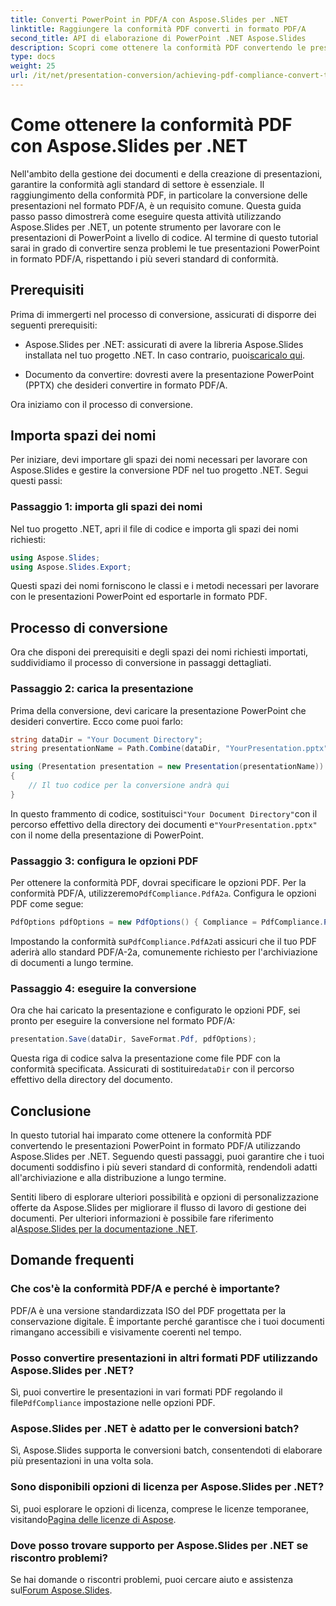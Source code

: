 ```yaml
---
title: Converti PowerPoint in PDF/A con Aspose.Slides per .NET
linktitle: Raggiungere la conformità PDF converti in formato PDF/A
second_title: API di elaborazione di PowerPoint .NET Aspose.Slides
description: Scopri come ottenere la conformità PDF convertendo le presentazioni PowerPoint in formato PDF/A con Aspose.Slides per .NET. Garantire la longevità e l'accessibilità dei documenti.
type: docs
weight: 25
url: /it/net/presentation-conversion/achieving-pdf-compliance-convert-to-pdf-a-format/
---
```


# Come ottenere la conformità PDF con Aspose.Slides per .NET

Nell'ambito della gestione dei documenti e della creazione di presentazioni, garantire la conformità agli standard di settore è essenziale. Il raggiungimento della conformità PDF, in particolare la conversione delle presentazioni nel formato PDF/A, è un requisito comune. Questa guida passo passo dimostrerà come eseguire questa attività utilizzando Aspose.Slides per .NET, un potente strumento per lavorare con le presentazioni di PowerPoint a livello di codice. Al termine di questo tutorial sarai in grado di convertire senza problemi le tue presentazioni PowerPoint in formato PDF/A, rispettando i più severi standard di conformità.

## Prerequisiti

Prima di immergerti nel processo di conversione, assicurati di disporre dei seguenti prerequisiti:

-  Aspose.Slides per .NET: assicurati di avere la libreria Aspose.Slides installata nel tuo progetto .NET. In caso contrario, puoi[scaricalo qui](https://releases.aspose.com/slides/net/).

- Documento da convertire: dovresti avere la presentazione PowerPoint (PPTX) che desideri convertire in formato PDF/A.

Ora iniziamo con il processo di conversione.

## Importa spazi dei nomi

Per iniziare, devi importare gli spazi dei nomi necessari per lavorare con Aspose.Slides e gestire la conversione PDF nel tuo progetto .NET. Segui questi passi:

### Passaggio 1: importa gli spazi dei nomi

Nel tuo progetto .NET, apri il file di codice e importa gli spazi dei nomi richiesti:

```csharp
using Aspose.Slides;
using Aspose.Slides.Export;
```

Questi spazi dei nomi forniscono le classi e i metodi necessari per lavorare con le presentazioni PowerPoint ed esportarle in formato PDF.

## Processo di conversione

Ora che disponi dei prerequisiti e degli spazi dei nomi richiesti importati, suddividiamo il processo di conversione in passaggi dettagliati.

### Passaggio 2: carica la presentazione

Prima della conversione, devi caricare la presentazione PowerPoint che desideri convertire. Ecco come puoi farlo:

```csharp
string dataDir = "Your Document Directory";
string presentationName = Path.Combine(dataDir, "YourPresentation.pptx");

using (Presentation presentation = new Presentation(presentationName))
{
    // Il tuo codice per la conversione andrà qui
}
```

 In questo frammento di codice, sostituisci`"Your Document Directory"`con il percorso effettivo della directory dei documenti e`"YourPresentation.pptx"` con il nome della presentazione di PowerPoint.

### Passaggio 3: configura le opzioni PDF

 Per ottenere la conformità PDF, dovrai specificare le opzioni PDF. Per la conformità PDF/A, utilizzeremo`PdfCompliance.PdfA2a`. Configura le opzioni PDF come segue:

```csharp
PdfOptions pdfOptions = new PdfOptions() { Compliance = PdfCompliance.PdfA2a };
```

 Impostando la conformità su`PdfCompliance.PdfA2a`ti assicuri che il tuo PDF aderirà allo standard PDF/A-2a, comunemente richiesto per l'archiviazione di documenti a lungo termine.

### Passaggio 4: eseguire la conversione

Ora che hai caricato la presentazione e configurato le opzioni PDF, sei pronto per eseguire la conversione nel formato PDF/A:

```csharp
presentation.Save(dataDir, SaveFormat.Pdf, pdfOptions);
```

 Questa riga di codice salva la presentazione come file PDF con la conformità specificata. Assicurati di sostituire`dataDir` con il percorso effettivo della directory del documento.

## Conclusione

In questo tutorial hai imparato come ottenere la conformità PDF convertendo le presentazioni PowerPoint in formato PDF/A utilizzando Aspose.Slides per .NET. Seguendo questi passaggi, puoi garantire che i tuoi documenti soddisfino i più severi standard di conformità, rendendoli adatti all'archiviazione e alla distribuzione a lungo termine.

 Sentiti libero di esplorare ulteriori possibilità e opzioni di personalizzazione offerte da Aspose.Slides per migliorare il flusso di lavoro di gestione dei documenti. Per ulteriori informazioni è possibile fare riferimento al[Aspose.Slides per la documentazione .NET](https://reference.aspose.com/slides/net/).

## Domande frequenti

### Che cos'è la conformità PDF/A e perché è importante?
PDF/A è una versione standardizzata ISO del PDF progettata per la conservazione digitale. È importante perché garantisce che i tuoi documenti rimangano accessibili e visivamente coerenti nel tempo.

### Posso convertire presentazioni in altri formati PDF utilizzando Aspose.Slides per .NET?
 Sì, puoi convertire le presentazioni in vari formati PDF regolando il file`PdfCompliance` impostazione nelle opzioni PDF.

### Aspose.Slides per .NET è adatto per le conversioni batch?
Sì, Aspose.Slides supporta le conversioni batch, consentendoti di elaborare più presentazioni in una volta sola.

### Sono disponibili opzioni di licenza per Aspose.Slides per .NET?
 Sì, puoi esplorare le opzioni di licenza, comprese le licenze temporanee, visitando[Pagina delle licenze di Aspose](https://purchase.aspose.com/buy).

### Dove posso trovare supporto per Aspose.Slides per .NET se riscontro problemi?
 Se hai domande o riscontri problemi, puoi cercare aiuto e assistenza sul[Forum Aspose.Slides](https://forum.aspose.com/).
